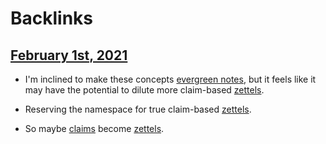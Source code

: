 
# Backlinks
## [February 1st, 2021](<February 1st, 2021.md>)
- I'm inclined to make these concepts [evergreen notes](<evergreen notes.md>), but it feels like it may have the potential to dilute more claim-based [zettels](<zettels.md>).

- Reserving the namespace for true claim-based [zettels](<zettels.md>).

- So maybe [claims](<claims.md>) become [zettels](<zettels.md>).

